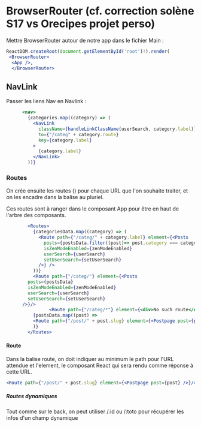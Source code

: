 # BrowserRouter (cf. correction solène S17 vs Orecipes projet perso)

Mettre BrowserRouter autour de notre app dans le fichier Main :

```jsx
ReactDOM.createRoot(document.getElementById('root')!).render(
 <BrowserRouter>
  <App />,
  </BrowserRouter>
```

## NavLink

Passer les liens Nav en Navlink :

```jsx
      <nav>
        {categories.map((category) => (
          <NavLink
            className={handleLinkClassName(userSearch, category.label)}
            to={"/categ" + category.route}
            key={category.label}
          >
            {category.label}
          </NavLink>
        ))}
```

### Routes

On crée ensuite les routes (<Route/>) pour chaque URL que l'on souhaite traiter, et on les encadre dans la balise <Routes></Routes> au pluriel.

Ces routes sont à ranger dans le composant App pour être en haut de l'arbre des composants.

```jsx
        <Routes>
          {categoriesData.map((category) => (
            <Route path={"/categ/" + category.label} element={<Posts
              posts={postsData.filter((post)=> post.category === category.label)}
              isZenModeEnabled={zenModeEnabled}
              userSearch={userSearch}
              setUserSearch={setUserSearch}
            />} />
          ))}
          <Route path={"/categ/"} element={<Posts
        posts={postsData}
        isZenModeEnabled={zenModeEnabled}
        userSearch={userSearch}
        setUserSearch={setUserSearch}
      />}/>
                <Route path={"/categ/*"} element={<div>No such route</div>}/>
          {postsData.map((post) => 
          <Route path={"/post/" + post.slug} element={<Postpage post={post} />}/>
          )}
        </Routes>
```

#### Route

Dans la balise route, on doit indiquer au minimum le path pour l'URL attendue et l'element, le composant React qui sera rendu comme réponse à cette URL.

```jsx
<Route path={"/post/" + post.slug} element={<Postpage post={post} />}/>
```

##### Routes dynamiques

Tout comme sur le back, on peut utiliser /:id ou /:toto pour récupérer les infos d'un champ dynamique